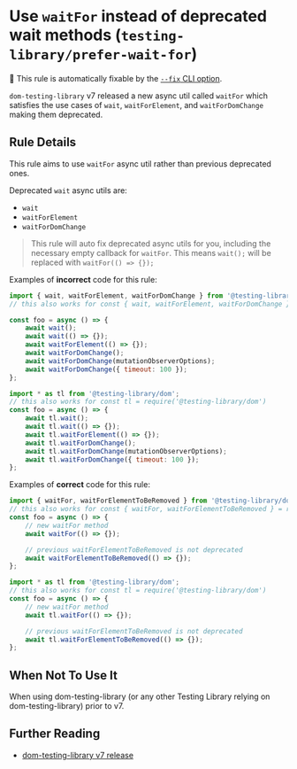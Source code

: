 # Use `waitFor` instead of deprecated wait methods (`testing-library/prefer-wait-for`)

🔧 This rule is automatically fixable by the [`--fix` CLI option](https://eslint.org/docs/latest/user-guide/command-line-interface#--fix).

<!-- end auto-generated rule header -->

`dom-testing-library` v7 released a new async util called `waitFor` which satisfies the use cases of `wait`, `waitForElement`, and `waitForDomChange` making them deprecated.

## Rule Details

This rule aims to use `waitFor` async util rather than previous deprecated ones.

Deprecated `wait` async utils are:

- `wait`
- `waitForElement`
- `waitForDomChange`

> This rule will auto fix deprecated async utils for you, including the necessary empty callback for `waitFor`. This means `wait();` will be replaced with `waitFor(() => {});`

Examples of **incorrect** code for this rule:

```js
import { wait, waitForElement, waitForDomChange } from '@testing-library/dom';
// this also works for const { wait, waitForElement, waitForDomChange } = require ('@testing-library/dom')

const foo = async () => {
	await wait();
	await wait(() => {});
	await waitForElement(() => {});
	await waitForDomChange();
	await waitForDomChange(mutationObserverOptions);
	await waitForDomChange({ timeout: 100 });
};

import * as tl from '@testing-library/dom';
// this also works for const tl = require('@testing-library/dom')
const foo = async () => {
	await tl.wait();
	await tl.wait(() => {});
	await tl.waitForElement(() => {});
	await tl.waitForDomChange();
	await tl.waitForDomChange(mutationObserverOptions);
	await tl.waitForDomChange({ timeout: 100 });
};
```

Examples of **correct** code for this rule:

```js
import { waitFor, waitForElementToBeRemoved } from '@testing-library/dom';
// this also works for const { waitFor, waitForElementToBeRemoved } = require('@testing-library/dom')
const foo = async () => {
	// new waitFor method
	await waitFor(() => {});

	// previous waitForElementToBeRemoved is not deprecated
	await waitForElementToBeRemoved(() => {});
};

import * as tl from '@testing-library/dom';
// this also works for const tl = require('@testing-library/dom')
const foo = async () => {
	// new waitFor method
	await tl.waitFor(() => {});

	// previous waitForElementToBeRemoved is not deprecated
	await tl.waitForElementToBeRemoved(() => {});
};
```

## When Not To Use It

When using dom-testing-library (or any other Testing Library relying on dom-testing-library) prior to v7.

## Further Reading

- [dom-testing-library v7 release](https://github.com/testing-library/dom-testing-library/releases/tag/v7.0.0)
